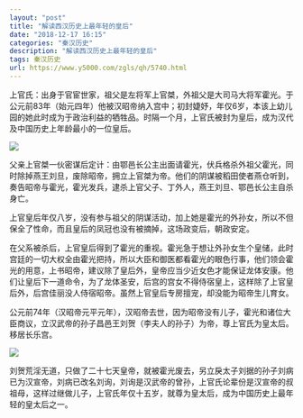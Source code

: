 ```yaml
---
layout: "post"
title: "解读西汉历史上最年轻的皇后"
date: "2018-12-17 16:15"
categories: "秦汉历史"
description: "解读西汉历史上最年轻的皇后"
tags: 秦汉历史
url: https://www.y5000.com/zgls/qh/5740.html
---
```






上官氏：出身于官宦世家，祖父是左将军上官桀，外祖父是大司马大将军霍光。于公元前83年（始元四年）他被汉昭帝纳入宫中；初封婕妤，年仅6岁，本该上幼儿园的她此时成为于政治利益的牺牲品。时隔一个月，上官氏被封为皇后，成为汉代及中国历史上年龄最小的一位皇后。

![](https://img.y5000.com/uploads/allimg/161123/8-161123153052533.jpg)

父亲上官桀一伙密谋后定计：由鄂邑长公主出面请霍光，伏兵格杀外祖父霍光，同时除掉燕王刘旦，废除昭帝，拥立上官桀为帝。他们的阴谋被稻田使者燕仓听到，奏告昭帝与霍光，霍光发兵，逮杀上官父子、丁外人，燕王刘旦、鄂邑长公主自杀身亡。

上官皇后年仅八岁，没有参与祖父的阴谋活动，加上她是霍光的外孙女，所以不但保全了性命，而且皇后的凤冠也没有被摘掉，这场政变后，朝政安定。

在父系被杀后，上官皇后得到了霍光的重视。霍光急于想让外孙女生个皇储，此时宫廷的一切大权全由霍光把持，所以大臣和御医都看霍光的眼色行事，他们领会霍光的用意，上书昭帝，建议除了皇后外，皇帝应当少近女色才能保证龙体安康。他们让皇后下一道命令，为了龙体圣安，后宫的宫女不得侍宿皇上，这样除了上官皇后外，后宫佳丽没人侍宿昭帝。虽然上官皇后专房擅宠，却没能为昭帝生儿育女。

公元前74年（汉昭帝元平元年），汉昭帝去世，因为昭帝没有儿子，霍光和诸位大臣商议，立汉武帝的孙子昌邑王刘贺（李夫人的孙子）为帝，尊上官氏为皇太后。移居长乐宫。

![](https://img.y5000.com/uploads/allimg/161123/8-161123153111b3.jpg)

刘贺荒淫无道，只做了二十七天皇帝，就被霍光废去，另立戾太子刘据的孙子刘病已为汉宣帝，刘病已改名刘询，刘询是汉武帝的曾孙，上官氏论辈份是汉宣帝的叔祖母，这样过继做儿子，上官氏年仅十五岁，就尊为皇太后，成为中国历史上最年轻的皇太后之一。
